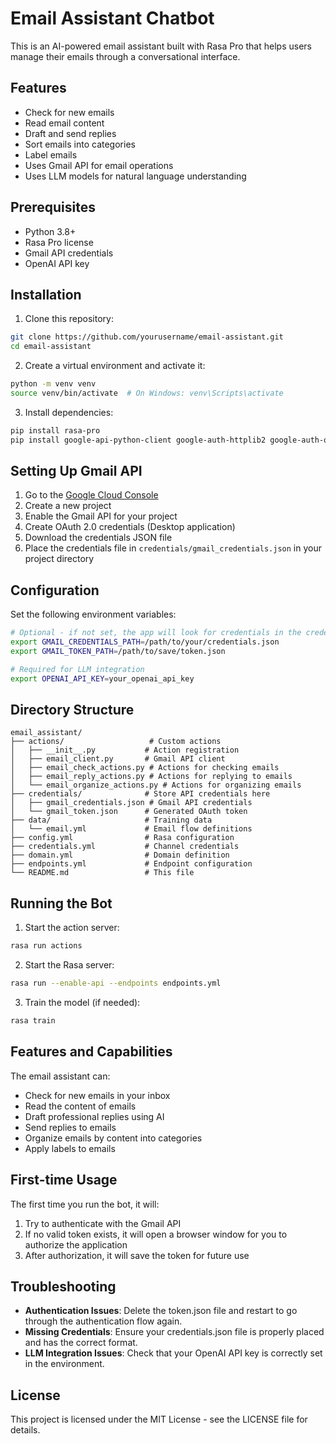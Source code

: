 # Email Assistant Chatbot

This is an AI-powered email assistant built with Rasa Pro that helps users manage their emails through a conversational interface.

## Features

- Check for new emails
- Read email content
- Draft and send replies
- Sort emails into categories
- Label emails
- Uses Gmail API for email operations
- Uses LLM models for natural language understanding

## Prerequisites

- Python 3.8+ 
- Rasa Pro license
- Gmail API credentials
- OpenAI API key

## Installation

1. Clone this repository:
```bash
git clone https://github.com/yourusername/email-assistant.git
cd email-assistant
```

2. Create a virtual environment and activate it:
```bash
python -m venv venv
source venv/bin/activate  # On Windows: venv\Scripts\activate
```

3. Install dependencies:
```bash
pip install rasa-pro
pip install google-api-python-client google-auth-httplib2 google-auth-oauthlib
```

## Setting Up Gmail API

1. Go to the [Google Cloud Console](https://console.cloud.google.com/)
2. Create a new project
3. Enable the Gmail API for your project
4. Create OAuth 2.0 credentials (Desktop application)
5. Download the credentials JSON file
6. Place the credentials file in `credentials/gmail_credentials.json` in your project directory

## Configuration

Set the following environment variables:

```bash
# Optional - if not set, the app will look for credentials in the credentials/ directory
export GMAIL_CREDENTIALS_PATH=/path/to/your/credentials.json
export GMAIL_TOKEN_PATH=/path/to/save/token.json

# Required for LLM integration
export OPENAI_API_KEY=your_openai_api_key
```

## Directory Structure

```
email_assistant/
├── actions/                   # Custom actions
│   ├── __init__.py           # Action registration
│   ├── email_client.py       # Gmail API client
│   ├── email_check_actions.py # Actions for checking emails
│   ├── email_reply_actions.py # Actions for replying to emails
│   └── email_organize_actions.py # Actions for organizing emails
├── credentials/              # Store API credentials here
│   ├── gmail_credentials.json # Gmail API credentials
│   └── gmail_token.json      # Generated OAuth token
├── data/                     # Training data
│   └── email.yml             # Email flow definitions
├── config.yml                # Rasa configuration
├── credentials.yml           # Channel credentials
├── domain.yml                # Domain definition
├── endpoints.yml             # Endpoint configuration
└── README.md                 # This file
```

## Running the Bot

1. Start the action server:
```bash
rasa run actions
```

2. Start the Rasa server:
```bash
rasa run --enable-api --endpoints endpoints.yml
```

3. Train the model (if needed):
```bash
rasa train
```

## Features and Capabilities

The email assistant can:

- Check for new emails in your inbox
- Read the content of emails
- Draft professional replies using AI
- Send replies to emails
- Organize emails by content into categories
- Apply labels to emails

## First-time Usage

The first time you run the bot, it will:

1. Try to authenticate with the Gmail API
2. If no valid token exists, it will open a browser window for you to authorize the application
3. After authorization, it will save the token for future use

## Troubleshooting

- **Authentication Issues**: Delete the token.json file and restart to go through the authentication flow again.
- **Missing Credentials**: Ensure your credentials.json file is properly placed and has the correct format.
- **LLM Integration Issues**: Check that your OpenAI API key is correctly set in the environment.

## License

This project is licensed under the MIT License - see the LICENSE file for details.